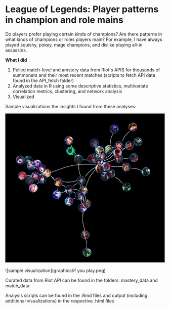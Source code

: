 # League of Legends: Player patterns in champion and role mains

Do players prefer playing certain kinds of champions? Are there patterns in what kinds of champions or roles players main? For example, I have always played squishy, pokey, mage champions, and dislike playing all-in assassins. 

<strong> What I did </strong>
1. Pulled match-level and amstery data from Riot's APIS for thousands of summoners and their most recent matches (scripts to fetch API data found in the API_fetch folder)
2. Analyzed data in R using some descriptive statistics, multivariate correlation metrics, clustering, and network analysis
3. Visualized

Sample visualizations the insights I found from these analyses:

![sample visualization](graphics/network.png)

![sample visualization](graphics/if you play.png)


Curated data from Riot API can be found in the folders: mastery_data and match_data

Analysis scripts can be found in the .Rmd files and output (including additional visualizations) in the respective .html files


